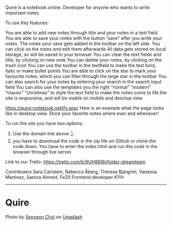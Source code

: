 Quire is a notebook online. Developer for anyone who wants to write important notes.

To use
Key features:

You are able to add new notes through title and your notes in a text field.
You are able to save your notes with the button “save” after you write your notes.
The notes your save gets added in the toolbar on the left side.
You can click on the notes and edit them afterwards
All data gets stored on local storage, so will be saved in your browser
You can clear the text fields and title, by clicking on new note
You can delete your notes, by clicking on the trash icon
You can use the toolbar in the textfield to make the text bold, italic or make bullet points
You are able to click on the star to mark your favourite notes, which you can filter through the large star in the toolbar
You can also search for your notes by entering your search in the search input field
You can also use the templates you the right “normal” “modern” “classic” “christmas” to style the text field to make the notes come to life
the site is responsive, and will be visible on mobile and desctop view

https://quire-notebook.netlify.app/
Here is an example what the page looks like in desktop view. Store your favorite notes where ever and whenever!

To run the site you have two options:

1. Use the domain link above 👆
2. you have to download the code in the zip file on Github or clone the code down. You have to enter the index.html and run the code in the browser through live server.

Link to our Trello: https://trello.com/b/9UH8KI6j/folder-dreamteam

Contributers
Sara Carlstein, Rebecca Åberg, Therese Bjärgrim, Vanessa Martinez, Samira Ahmed.
Fe20 Frontend developer KYH

---

# Quire

<span>Photo by <a href="https://unsplash.com/@syyeonc?utm_source=unsplash&amp;utm_medium=referral&amp;utm_content=creditCopyText">Seoyeon Choi</a> on <a href="https://unsplash.com/s/photos/christmas?utm_source=unsplash&amp;utm_medium=referral&amp;utm_content=creditCopyText">Unsplash</a></span>
